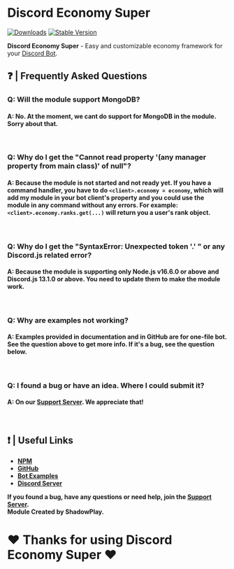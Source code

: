# Discord Economy Super

[![Downloads](https://img.shields.io/npm/dt/discord-economy-super?style=for-the-badge)](https://www.npmjs.com/package/discord-economy-super)
[![Stable Version](https://img.shields.io/npm/v/discord-economy-super?style=for-the-badge)](https://www.npmjs.com/package/discord-economy-super)

<b>Discord Economy Super</b> - Easy and customizable economy framework for your [Discord Bot](https://discord.js.org/#/).

## ❓ | Frequently Asked Questions

### Q: Will the module support MongoDB?
#### A: No. At the moment, we cant do support for MongoDB in the module. Sorry about that.
<br>

### Q: Why do I get the "Cannot read property '(any manager property from main class)' of null"?
#### A: Because the module is not started and not ready yet. If you have a command handler, you have to do `<client>.economy = economy`, which will add my module in your bot client's property and you could use the module in any command without any errors. For example: `<client>.economy.ranks.get(...)` will return you a user's rank object.
<br>

### Q: Why do I get the "SyntaxError: Unexpected token '.' " or any Discord.js related error?
#### A: Because the module is supporting only Node.js v16.6.0 or above and Discord.js 13.1.0 or above. You need to update them to make the module work.
<br>

### Q: Why are examples not working?
#### A: Examples provided in documentation and in GitHub are for one-file bot. See the question above to get more info. If it's a bug, see the question below.
<br>

### Q: I found a bug or have an idea. Where I could submit it?
#### A: On our [Support Server](https://discord.gg/4pWKq8vUnb). We appreciate that!
<br>

## ❗ | Useful Links
<ul>
<li><b><a href = "https://www.npmjs.com/package/discord-economy-super">NPM</a></b></li>
<li><b><a href = "https://github.com/shadowplay1/discord-economy-super">GitHub</a></b></li>
<li><b><a href = "https://github.com/shadowplay1/discord-economy-super/tree/main/examples">Bot Examples</a></b></li>
<li><b><a href = "https://discord.gg/4pWKq8vUnb">Discord Server</a></b></li>
</ul>
<b>If you found a bug, have any questions or need help, join the <a href = "https://discord.gg/4pWKq8vUnb">Support Server</a>.</b>
<br>
<b>Module Created by ShadowPlay.</b>

# ❤️ Thanks for using Discord Economy Super ❤️